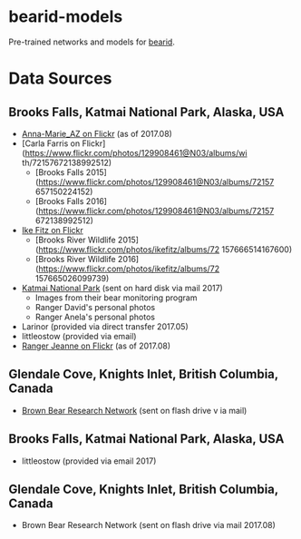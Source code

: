 # bearid-models
Pre-trained networks and models for [bearid](https://github.com/hypraptive/bearid).

# Data Sources

## Brooks Falls, Katmai National Park, Alaska, USA
* [Anna-Marie_AZ on Flickr](https://www.flickr.com/photos/105187918@N03/albums) (as of 2017.08)
* [Carla Farris on Flickr](https://www.flickr.com/photos/129908461@N03/albums/wi
th/72157672138992512)
  * [Brooks Falls 2015](https://www.flickr.com/photos/129908461@N03/albums/72157
657150224152)
  * [Brooks Falls 2016](https://www.flickr.com/photos/129908461@N03/albums/72157
672138992512)
* [Ike Fitz on Flickr](https://www.flickr.com/photos/ikefitz/albums)
  * [Brooks River Wildlife 2015](https://www.flickr.com/photos/ikefitz/albums/72
157666514167600)
  * [Brooks River Wildlife 2016](https://www.flickr.com/photos/ikefitz/albums/72
157665026099739)
* [Katmai National Park](https://www.nps.gov/katm) (sent on hard disk via mail 2017)
  * Images from their bear monitoring program
  * Ranger David's personal photos
  * Ranger Anela's personal photos
* Larinor (provided via direct transfer 2017.05)
* littleostow (provided via email)
* [Ranger Jeanne on Flickr](https://www.flickr.com/photos/jeanner/albums) (as of 2017.08)

## Glendale Cove, Knights Inlet, British Columbia, Canada
* [Brown Bear Research Network](http://bearresearch.org/) (sent on flash drive v
ia mail)

## Brooks Falls, Katmai National Park, Alaska, USA

* littleostow (provided via email 2017)

## Glendale Cove, Knights Inlet, British Columbia, Canada

* Brown Bear Research Network (sent on flash drive via mail 2017.08)
